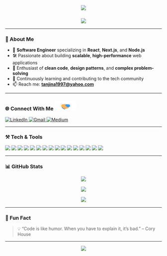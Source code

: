 <h1 align="center">
  <img src="https://readme-typing-svg.herokuapp.com?font=Pacifico&size=36&duration=3000&color=F77F00&center=true&vCenter=true&width=800&lines=Hi+there%2C+I'm+Tanjina+Sultana+👋;Software+Engineer+%7C+MERN+Stack+Dev;Clean+Code+%7C+Scalable+Architectures+❤️" />
</h1>

<p align="center">
  <img src="https://media.giphy.com/media/hvRJCLFzcasrR4ia7z/giphy.gif" width="35px">
</p>

---

### 🌱 About Me

- 🧠 **Software Engineer** specializing in **React**, **Next.js**, and **Node.js**
- 🛠️ Passionate about building **scalable**, **high-performance** web applications
- 🧩 Enthusiast of **clean code**, **design patterns**, and **complex problem-solving**
- 🎯 Continuously learning and contributing to the tech community
- 📫 Reach me: **[tanjina1997@yahoo.com](mailto:tanjina1997@yahoo.com)**

---

### 🌐 Connect With Me <img src="https://github.com/SatYu26/SatYu26/blob/master/Assets/Handshake.gif" height="32px">

<p align="left">
  <a href="https://www.linkedin.com/in/tanjina-sultana-2719a7283/" target="_blank">
    <img alt="LinkedIn" src="https://img.shields.io/badge/LinkedIn-blue?style=flat-square&logo=linkedin&logoColor=white" />
  </a>
  <a href="mailto:tanjina1997@yahoo.com">
    <img alt="Gmail" src="https://img.shields.io/badge/Gmail-red?style=flat-square&logo=gmail&logoColor=white" />
  </a>
  <a href="https://medium.com/@tanjina1997" target="_blank">
    <img alt="Medium" src="https://img.shields.io/badge/Medium-black?style=flat-square&logo=medium&logoColor=white" />
  </a>
</p>

---

### ⚒️ Tech & Tools

<p align="left">
  <img src="https://img.shields.io/badge/HTML5-E34F26?style=flat&logo=html5&logoColor=white" />
  <img src="https://img.shields.io/badge/CSS3-1572B6?style=flat&logo=css3&logoColor=white" />
  <img src="https://img.shields.io/badge/Bootstrap-563D7C?style=flat&logo=bootstrap&logoColor=white" />
  <img src="https://img.shields.io/badge/JavaScript-F7DF1E?style=flat&logo=javascript&logoColor=black" />
  <img src="https://img.shields.io/badge/Sass-cc6699?style=flat&logo=sass&logoColor=white" />
  <img src="https://img.shields.io/badge/React-61DAFB?style=flat&logo=react&logoColor=black" />
  <img src="https://img.shields.io/badge/Next.js-000000?style=flat&logo=next.js&logoColor=white" />
  <img src="https://img.shields.io/badge/Node.js-3C873A?style=flat&logo=node.js&logoColor=white" />
  <img src="https://img.shields.io/badge/Express.js-404D59?style=flat" />
  <img src="https://img.shields.io/badge/MongoDB-4DB33D?style=flat&logo=mongodb&logoColor=white" />
  <img src="https://img.shields.io/badge/TailwindCSS-38B2AC?style=flat&logo=tailwind-css&logoColor=white" />
  <img src="https://img.shields.io/badge/TypeScript-007ACC?style=flat&logo=typescript&logoColor=white" />
  <img src="https://img.shields.io/badge/Git-F05032?style=flat&logo=git&logoColor=white" />
  <img src="https://img.shields.io/badge/GitHub-181717?style=flat&logo=github&logoColor=white" />
  <img src="https://img.shields.io/badge/VS Code-007ACC?style=flat&logo=visual-studio-code&logoColor=white" />
  <img src="https://img.shields.io/badge/Vercel-000000?style=flat&logo=vercel&logoColor=white" />
</p>

---

### 📊 GitHub Stats

<p align="center">
  <img src="https://github-readme-stats.vercel.app/api?username=tanjina99&show_icons=true&theme=dracula&hide_border=false" />
</p>

<p align="center">
  <img src="https://github-readme-streak-stats.herokuapp.com/?user=tanjina99&theme=highcontrast&hide_border=false" />
</p>

<p align="center">
  <img src="https://github-readme-stats.vercel.app/api/top-langs/?username=tanjina99&layout=compact&theme=dracula&hide_border=false" />
</p>

---

### 🧠 Fun Fact

> 💡 “Code is like humor. When you have to explain it, it’s bad.” – Cory House

---

<p align="center">
  <img src="https://capsule-render.vercel.app/api?type=waving&color=F77F00&height=100&section=footer"/>
</p>
